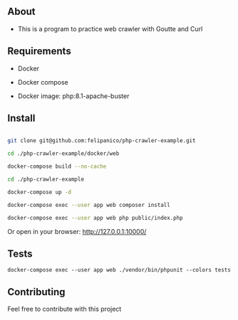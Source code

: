 ## About

- This is a program to practice web crawler with Goutte and Curl

## Requirements

- Docker 

- Docker compose

- Docker image: php:8.1-apache-buster


## Install

```bash

git clone git@github.com:felipanico/php-crawler-example.git

cd ./php-crawler-example/docker/web

docker-compose build --no-cache

cd ./php-crawler-example

docker-compose up -d

docker-compose exec --user app web composer install

docker-compose exec --user app web php public/index.php

```

Or open in your browser: http://127.0.0.1:10000/

## Tests

```
docker-compose exec --user app web ./vendor/bin/phpunit --colors tests

```


## Contributing

Feel free to contribute with this project
